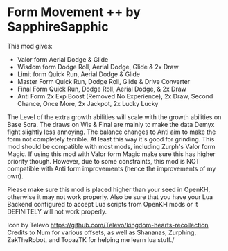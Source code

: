# Form Movement ++ by SapphireSapphic

This mod gives:
 - Valor form Aerial Dodge & Glide
 - Wisdom form Dodge Roll, Aerial Dodge, Glide & 2x Draw
 - Limit form Quick Run, Aerial Dodge & Glide
 - Master Form Quick Run, Dodge Roll, Glide & Drive Converter
 - Final Form Quick Run, Dodge Roll, Aerial Dodge, & 2x Draw
 - Anti Form 2x Exp Boost (Removed No Experience), 2x Draw, Second Chance, Once More, 2x Jackpot, 2x Lucky Lucky

The Level of the extra growth abilities will scale with the growth abilities on Base Sora.
The draws on Wis & Final are mainly to make the data Demyx fight slightly less annoying.
The balance changes to Anti aim to make the form not completely terrible. At least this way it's good for grinding.
This mod should be compatible with most mods, including Zurph's Valor form Magic. If using this mod with Valor form Magic make sure this has higher priority though.
However, due to some constraints, this mod is NOT compatible with Anti form improvements (hence the improvements of my own).

Please make sure this mod is placed higher than your seed in OpenKH, otherwise it may not work properly.
Also be sure that you have your Lua Backend configured to accept Lua scripts from OpenKH mods or it DEFINITELY will not work properly.

Icon by Televo https://github.com/Televo/kingdom-hearts-recollection
Credits to Num for various offsets, as well as Shananas, Zurphing, ZakTheRobot, and TopazTK for helping me learn lua stuff./
